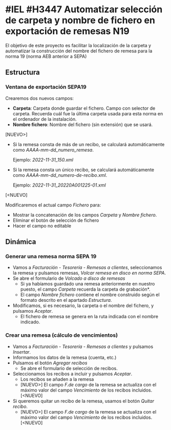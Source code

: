 

# #IEL #H3447 Automatizar selección de carpeta y nombre de fichero en exportación de remesas N19

El objetivo de este proyecto es facilitar la localización de la carpeta y automatizar la construcción del nombre del fichero de remesa para la norma 19 (norma AEB anterior a SEPA)

## Estructura

### Ventana de exportación SEPA19
Crearemos dos nuevos campos:
* **Carpeta**: Carpeta donde guardar el fichero. Campo con selector de carpeta. Recuerda cuál fue la última carpeta usada para esta norma en el ordenador de la instalación.
* **Nombre fichero**: Nombre del fichero (sin extensión) que se usará.

[NUEVO>]
  * Si la remesa consta de más de un recibo, se calculará automáticamente como *AAAA-mm-dd_numero_remesa*.

    Ejemplo: *2022-11-31_150.xml*

  * Si la remesa consta un único recibo, se calculará automáticamente como *AAAA-mm-dd_numero-de-recibo.xml*.

    Ejemplo: *2022-11-31_20220A001225-01.xml*

[<NUEVO]

Modificaremos el actual campo *Fichero* para:
* Mostrar la concatenación de los campos *Carpeta* y *Nombre fichero*.
* Eliminar el botón de selección de fichero
* Hacer el campo no editable

## Dinámica

### Generar una remesa norma SEPA 19

* Vamos a *Facturación - Tesorería - Remesas a clientes*, seleccionamos la remesa y pulsamos  remesas, *Volcar remesa en disco en norma SEPA*.
* Se abre el formulario de *Volcado a disco de remesas*
    * Si ya habíamos guardado una remesa anteriormente en nuestro puesto, el campo *Carpeta* recuerda la carpeta de grabación*.
    * El campo *Nombre fichero* contiene el nombre construido según el formato descrito en el apartado *Estructura*.
* Modificamos, si es necesario, la carpeta o el nombre del fichero, y pulsamos *Aceptar*.
    * El fichero de remesa se genera en la ruta indicada con el nombre indicado.


### Crear una remesa (cálculo de vencimientos)
* Vamos a *Facturación - Tesorería - Remesas a clientes* y pulsamos *Insertar*.
* Informamos los datos de la remesa (cuenta, etc.)
* Pulsamos el botón *Agregar recibos*
    * Se abre el formulario de selección de recibos.
* Seleccionamos los recibos a incluir y pulsamos *Aceptar*.
    * Los recibos se añaden a la remesa
    * [NUEVO>] El campo *F.de cargo* de la remesa se actualiza con el máximo valor del campo *Vencimiento* de los recibos incluidos.[<NUEVO]
* Si queremos quitar un recibo de la remesa, usamos el botón *Quitar recibo*.
    * [NUEVO>] El campo *F.de cargo* de la remesa se actualiza con el máximo valor del campo *Vencimiento* de los recibos incluidos.[<NUEVO]